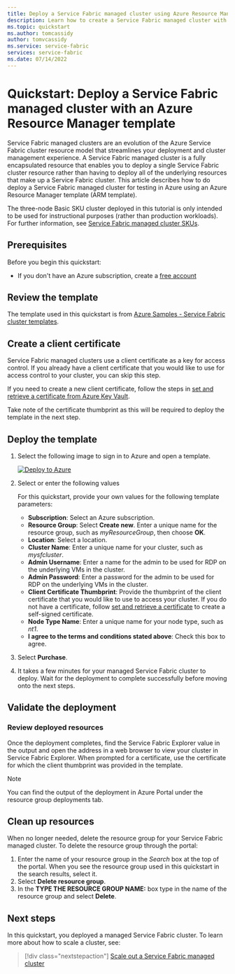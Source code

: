 ```yaml
---
title: Deploy a Service Fabric managed cluster using Azure Resource Manager
description: Learn how to create a Service Fabric managed cluster with an Azure Resource Manager template
ms.topic: quickstart
ms.author: tomcassidy
author: tomvcassidy
ms.service: service-fabric
services: service-fabric
ms.date: 07/14/2022
---
```


# Quickstart: Deploy a Service Fabric managed cluster with an Azure Resource Manager template

Service Fabric managed clusters are an evolution of the Azure Service Fabric cluster resource model that streamlines your deployment and cluster management experience. A Service Fabric managed cluster is a fully encapsulated resource that enables you to deploy a single Service Fabric cluster resource rather than having to deploy all of the underlying resources that make up a Service Fabric cluster. This article describes how to do deploy a Service Fabric managed cluster for testing in Azure using an Azure Resource Manager template (ARM template).

The three-node Basic SKU cluster deployed in this tutorial is only intended to be used for instructional purposes (rather than production workloads). For further information, see  [Service Fabric managed cluster SKUs](overview-managed-cluster.md#service-fabric-managed-cluster-skus).

## Prerequisites

Before you begin this quickstart:

* If you don't have an Azure subscription, create a [free account](https://azure.microsoft.com/free/?WT.mc_id=A261C142F)

## Review the template

The template used in this quickstart is from [Azure Samples - Service Fabric cluster templates](https://github.com/Azure-Samples/service-fabric-cluster-templates/tree/master/SF-Managed-Basic-SKU-1-NT).

## Create a client certificate

Service Fabric managed clusters use a client certificate as a key for access control. If you already have a client certificate that you would like to use for access control to your cluster, you can skip this step.

If you need to create a new client certificate, follow the steps in [set and retrieve a certificate from Azure Key Vault](../key-vault/certificates/quick-create-portal.md).

Take note of the certificate thumbprint as this will be required to deploy the template in the next step.

## Deploy the template

1. Select the following image to sign in to Azure and open a template.

      [![Deploy to Azure](../media/template-deployments/deploy-to-azure.svg)](https://portal.azure.com/#create/Microsoft.Template/uri/https%3A%2F%2Fraw.githubusercontent.com%2FAzure-Samples%2Fservice-fabric-cluster-templates%2Fmaster%2FSF-Managed-Basic-SKU-1-NT%2Fazuredeploy.json)

2. Select or enter the following values

    For this quickstart, provide your own values for the following template parameters:

    * **Subscription**: Select an Azure subscription.
    * **Resource Group**: Select **Create new**. Enter a unique name for the resource group, such as *myResourceGroup*, then choose **OK**.
    * **Location**: Select a location.
    * **Cluster Name**: Enter a unique name for your cluster, such as *mysfcluster*.
    * **Admin Username**: Enter a name for the admin to be used for RDP on the underlying VMs in the cluster.
    * **Admin Password**: Enter a password for the admin to be used for RDP on the underlying VMs in the cluster.
    * **Client Certificate Thumbprint**: Provide the thumbprint of the client certificate that you would like to use to access your cluster. If you do not have a certificate, follow [set and retrieve a certificate](../key-vault/certificates/quick-create-portal.md) to create a self-signed certificate.
    * **Node Type Name**: Enter a unique name for your node type, such as *nt1*.
    * **I agree to the terms and conditions stated above**: Check this box to agree. 

3. Select **Purchase**.

4. It takes a few minutes for your managed Service Fabric cluster to deploy. Wait for the deployment to complete successfully before moving onto the next steps.

## Validate the deployment

### Review deployed resources

Once the deployment completes, find the Service Fabric Explorer value in the output and open the address in a web browser to view your cluster in Service Fabric Explorer. When prompted for a certificate, use the certificate for which the client thumbprint was provided in the template.

> [!NOTE]
> You can find the output of the deployment in Azure Portal under the resource group deployments tab.

## Clean up resources

When no longer needed, delete the resource group for your Service Fabric managed cluster. To delete the resource group through the portal:

1. Enter the name of your resource group in the *Search* box at the top of the portal. When you see the resource group used in this quickstart in the search results, select it.
2. Select **Delete resource group**.
3. In the **TYPE THE RESOURCE GROUP NAME:** box type in the name of the resource group and select **Delete**.

## Next steps

In this quickstart, you deployed a managed Service Fabric cluster. To learn more about how to scale a cluster, see:

> [!div class="nextstepaction"]
> [Scale out a Service Fabric managed cluster](tutorial-managed-cluster-scale.md)
